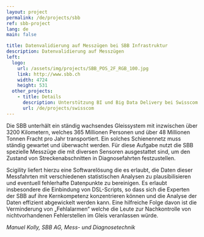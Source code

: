 ```yaml
---
layout: project
permalink: /de/projects/sbb
ref: sbb-project
lang: de
main: false

title: Datenvalidierung auf Messzügen bei SBB Infrastruktur
description: Datenvalidierung auf Messzügen
left:
  logo:
    url: /assets/img/projects/SBB_POS_2F_RGB_100.jpg
    link: http://www.sbb.ch
    width: 4724
    height: 531
  other_projects:
    - title: Details
      description: Unterstützung BI und Big Data Delivery bei Swisscom
      url: /de/projects/swisscom
---
```


Die SBB unterhält ein ständig wachsendes Gleissystem mit inzwischen über 3200 Kilometern, welches 365 Millionen Personen und über 48 Millionen Tonnen Fracht pro Jahr transportiert. Ein solches Schienennetz muss ständig gewartet und überwacht werden. Für diese Aufgabe nutzt die SBB spezielle Messzüge die mit diversen Sensoren ausgestattet sind, um den Zustand von Streckenabschnitten in Diagnosefahrten festzustellen.

Scigility liefert hierzu eine Softwarelösung die es erlaubt, die Daten dieser Messfahrten mit verschiedenen statistischen Analysen zu plausibilisieren und eventuell fehlerhafte Datenpunkte zu bereinigen. Es erlaubt insbesondere die Einbindung von DSL-Scripts, so dass sich die Experten der SBB auf ihre Kernkompetenz konzentrieren können und die Analyse der Daten effizient abgewickelt werden kann. Eine hilfreiche Folge davon ist die Verminderung von „Fehlalarmen“ welche die Leute zur Nachkontrolle von nichtvorhandenen Fehlerstellen im Gleis veranlassen würde.

<cite>Manuel Kolly, SBB AG, Mess- und Diagnosetechnik</cite>
